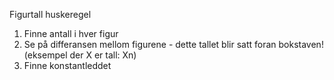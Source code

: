Figurtall huskeregel

1. Finne antall i hver figur
2. Se på differansen mellom figurene - dette tallet blir satt foran bokstaven! (eksempel der X er tall: Xn)
3. Finne konstantleddet
